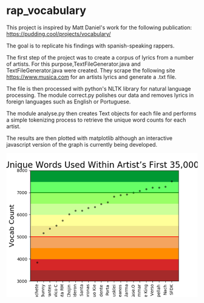 # rap_vocabulary
This project is inspired by Matt Daniel's work for the following publication:
https://pudding.cool/projects/vocabulary/

The goal is to replicate his findings with spanish-speaking rappers. 

The first step of the project was to create a corpus of lyrics from a number of artists. For this purpose,TextFileGenerator.java	and TextFileGenerator.java were created. They scrape the following site https://www.musica.com for an artists lyrics and generate a .txt file. 

The file is then processed with python's NLTK library for natural language processing. The module correct.py polishes our data and removes lyrics in foreign languages such as English or Portuguese.

The module analyse.py then creates Text objects for each file and performs a simple tokenizing process to retrieve the unique word counts for each artist.

The results are then plotted with matplotlib although an interactive javascript version of the graph is currently being developed. 

![Alt text](/results.png)
